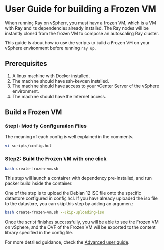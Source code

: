 # User Guide for building a Frozen VM

When running Ray on vSphere, you must have a frozen VM, which is a VM with Ray and its dependencies already installed. 
The Ray nodes will be instantly cloned from the frozen VM to compose an autoscaling Ray cluster.

This guide is about how to use the scripts to build a Frozen VM on your vSphere environment before running `ray up`.

## Prerequisites

1. A linux machine with Docker installed.
2. The machine should have ssh-keygen installed.
3. The machine should have access to your vCenter Server of the vSphere environment.
4. The machine should have the Internet access.

## Build a Frozen VM


### Step1: Modify Configuration Files

The meaning of each config is well explained in the comments.

```bash
vi scripts/config.hcl
```

### Step2: Build the Frozen VM with one click

```bash
bash create-frozen-vm.sh
```

This step will launch a container with dependency pre-installed, and run packer build inside the container.

One of the step is to upload the Debian 12 ISO file onto the specific datastore configured in config.hcl.
If you have already uploaded the iso file to the datastore, you can skip this step by adding an argument:

```bash
bash create-frozen-vm.sh --skip-uploading-iso
```

Once the script finishes successfully, you will be able to see the Frozen VM on vSphere, and the OVF of the Frozen VM
will be exported to the content library specified in the config file. 

For more detailed guidance, check the [Advanced user guide](Advanced-user-guide.md).
